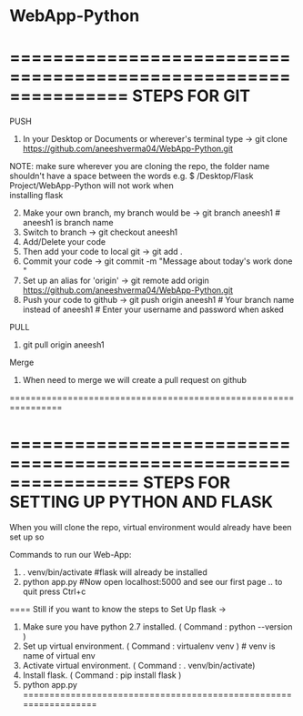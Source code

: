 # WebApp-Python

===============================================================
STEPS FOR GIT
===============================================================
PUSH
1. In your Desktop or Documents or wherever's terminal type -> 
	git clone https://github.com/aneeshverma04/WebApp-Python.git

NOTE: make sure wherever you are cloning the repo, the folder name shouldn't have a space    	   between the words e.g. $ /Desktop/Flask Project/WebApp-Python will not work when        
      installing flask 

2. Make your own branch, my branch would be ->
	git branch aneesh1      # aneesh1 is branch name
3. Switch to branch ->
	git checkout aneesh1
4. Add/Delete your code 
5. Then add your code to local git ->
	git add .
6. Commit your code ->
	git commit -m "Message about today's work done "
7. Set up an alias for 'origin' ->
	git remote add origin https://github.com/aneeshverma04/WebApp-Python.git
8. Push your code to github ->
	git push origin aneesh1  # Your branch name instead of aneesh1
							 # Enter your username and password when asked
 							 
PULL
1. git pull origin aneesh1 

Merge
1. When need to merge we will create a pull request on github

================================================================

================================================================
STEPS FOR SETTING UP PYTHON AND FLASK
================================================================
When you will clone the repo, virtual environment would already have been set up so

Commands to run our Web-App:
1. . venv/bin/activate  #flask will already be installed
2. python app.py   #Now open localhost:5000 and see our first page .. to quit press Ctrl+c 

====
Still if you want to know the steps to Set Up flask ->
1. Make sure you have python 2.7 installed. ( Command : python --version )
2. Set up virtual environment. ( Command : virtualenv venv ) # venv is name of virtual env
3. Activate virtual environment. ( Command : . venv/bin/activate)
4. Install flask. ( Command : pip install flask )
5. python app.py
=================================================================